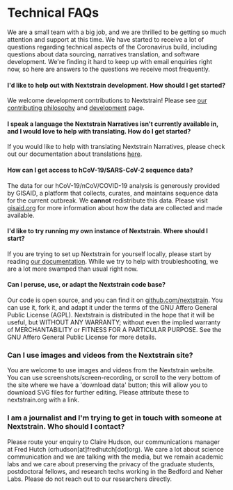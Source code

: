 # Technical FAQs

We are a small team with a big job, and we are thrilled to be getting so much attention and support at this time. We have started to receive a lot of questions regarding technical aspects of the Coronavirus build, including questions about data sourcing, narratives translation, and software development. We're finding it hard to keep up with email enquiries right now, so here are answers to the questions we receive most frequently.

#### I'd like to help out with Nextstrain development. How should I get started?

We welcome development contributions to Nextstrain!
Please see [our contributing philosophy](../../../guides/contribute/index) and [development](https://github.com/nextstrain/.github/blob/master/CONTRIBUTING.md) page.

#### I speak a language the Nextstrain Narratives isn't currently available in, and I would love to help with translating. How do I get started?

If you would like to help with translating Nextstrain Narratives, please check out our documentation about translations [here](https://github.com/nextstrain/ncov/blob/master/TRANSLATION_DOCS.md).

#### How can I get access to hCoV-19/SARS-CoV-2 sequence data?

The data for our hCoV-19/nCoV/COVID-19 analysis is generously provided by GISAID, a platform that collects, curates, and maintains sequence data for the current outbreak. We **cannot** redistribute this data. Please visit [gisaid.org](https://www.gisaid.org/) for more information about how the data are collected and made available.

#### I'd like to try running my own instance of Nextstrain. Where should I start?

If you are trying to set up Nextstrain for yourself locally, please start by reading [our documentation](https://nextstrain.org/docs/getting-started/introduction). While we try to help with troubleshooting, we are a lot more swamped than usual right now.

#### Can I peruse, use, or adapt the Nextstrain code base?

Our code is open source, and you can find it on [github.com/nextstrain](https://github.com/nextstrain). You can use it, fork it, and adapt it under the terms of the GNU Affero General Public License (AGPL). Nextstrain is distributed in the hope that it will be useful, but WITHOUT ANY WARRANTY; without even the implied warranty of MERCHANTABILITY or FITNESS FOR A PARTICULAR PURPOSE. See the GNU Affero General Public License for more details.

### Can I use images and videos from the Nextstrain site?

You are welcome to use images and videos from the Nextstrain website. You can use screenshots/screen-recording, or scroll to the very bottom of the site where we have a 'download data' button; this will allow you to download SVG files for further editing. Please attribute these to nextstrain.org with a link.

### I am a journalist and I'm trying to get in touch with someone at Nextstrain. Who should I contact?

Please route your enquiry to Claire Hudson, our communications manager at Fred Hutch (crhudson[at]fredhutch[dot]org). We care a lot about science communication and we are talking with the media, but we remain academic labs and we care about preserving the privacy of the graduate students, postdoctoral fellows, and research techs working in the Bedford and Neher Labs. Please do not reach out to our researchers directly.
